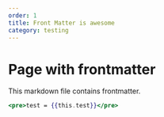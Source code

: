 ```yaml
---
order: 1
title: Front Matter is awesome
category: testing
---
```


# Page with frontmatter

This markdown file contains frontmatter.

```handlebars
<pre>test = {{this.test}}</pre>
```